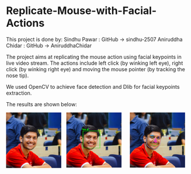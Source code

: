 # Replicate-Mouse-with-Facial-Actions

This project is done by:
Sindhu Pawar : GitHub -> sindhu-2507
Aniruddha Chidar : GitHub -> AniruddhaChidar

The project aims at replicating the mouse action using facial keypoints in live video stream.
The actions include left click (by winking left eye), right click (by winking right eye) and moving
the mouse pointer (by tracking the nose tip).

We used OpenCV to achieve face detection and Dlib for facial keypoints extraction.

The results are shown below:

 <img src="profile.jpg" width="300" style="float: left; width: 30%; margin-right: 1em; margin-bottom: 0.5em;">
 <img src="rename.png" width="300" style="float: center; width:30%; margin-right: 1em; margin-bottom: 0.5em;">
 <img src="new.png" width="300" style="float: right; width:30%; margin-right: 1em; margin-bottom: 0.5em;"><p style="clear: both;">
